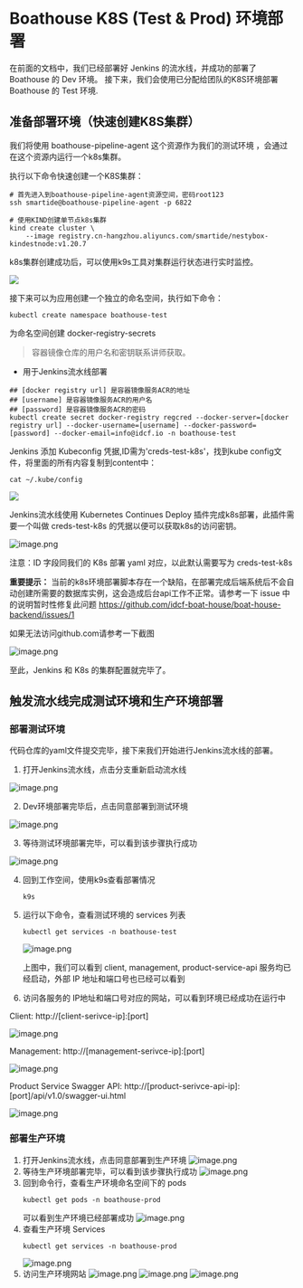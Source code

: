 # Boathouse K8S (Test & Prod) 环境部署

在前面的文档中，我们已经部署好 Jenkins 的流水线，并成功的部署了 Boathouse 的 Dev 环境。
接下来，我们会使用已分配给团队的K8S环境部署 Boathouse 的 Test 环境.

## 准备部署环境（快速创建K8S集群）

我们将使用 boathouse-pipeline-agent 这个资源作为我们的测试环境 ，会通过在这个资源内运行一个k8s集群。

执行以下命令快速创建一个K8S集群：

```
# 首先进入到boathouse-pipeline-agent资源空间，密码root123
ssh smartide@boathouse-pipeline-agent -p 6822

# 使用KIND创建单节点k8s集群
kind create cluster \
    --image registry.cn-hangzhou.aliyuncs.com/smartide/nestybox-kindestnode:v1.20.7
```

k8s集群创建成功后，可以使用k9s工具对集群运行状态进行实时监控。

![](images/20221026154426.png)  



接下来可以为应用创建一个独立的命名空间，执行如下命令：


```shell
kubectl create namespace boathouse-test
```

    
   
为命名空间创建 docker-registry-secrets

> 容器镜像仓库的用户名和密钥联系讲师获取。

- 用于Jenkins流水线部署

```shell
## [docker registry url] 是容器镜像服务ACR的地址
## [username] 是容器镜像服务ACR的用户名
## [password] 是容器镜像服务ACR的密码
kubectl create secret docker-registry regcred --docker-server=[docker registry url] --docker-username=[username] --docker-password=[password] --docker-email=info@idcf.io -n boathouse-test
```
    
Jenkins 添加 Kubeconfig 凭据,ID需为'creds-test-k8s'，找到kube config文件，将里面的所有内容复制到content中：

```
cat ~/.kube/config 
```

![](images/20221026173438.png)  

Jenkins流水线使用 Kubernetes Continues Deploy 插件完成k8s部署，此插件需要一个叫做 creds-test-k8s 的凭据以便可以获取k8s的访问密钥。
    
![image.png](images/k8s-04.png)

注意：ID 字段同我们的 K8s 部署 yaml 对应，以此默认需要写为 creds-test-k8s

**重要提示：** 当前的k8s环境部署脚本存在一个缺陷，在部署完成后端系统后不会自动创建所需要的数据库实例，这会造成后台api工作不正常。请参考一下 issue 中的说明暂时性修复此问题 https://github.com/idcf-boat-house/boat-house-backend/issues/1

如果无法访问github.com请参考一下截图

![image.png](images/k8s-db-issue.png)


至此，Jenkins 和 K8s 的集群配置就完毕了。

## 触发流水线完成测试环境和生产环境部署

### 部署测试环境

代码仓库的yaml文件提交完毕，接下来我们开始进行Jenkins流水线的部署。

1. 打开Jenkins流水线，点击分支重新启动流水线

![image.png](images/k8s-12.png)

2. Dev环境部署完毕后，点击同意部署到测试环境

![image.png](images/k8s-05.png)

3. 等待测试环境部署完毕，可以看到该步骤执行成功

![image.png](images/k8s-06.png)

4. 回到工作空间，使用k9s查看部署情况
    ```
    k9s
    ```


6. 运行以下命令，查看测试环境的 services 列表
    
    ```
    kubectl get services -n boathouse-test
    ```

    ![image.png](images/k8s-13.png)
    
    上图中，我们可以看到 client, management, product-service-api 服务均已经启动，外部 IP 地址和端口号也已经可以看到

7. 访问各服务的 IP地址和端口号对应的网站，可以看到环境已经成功在运行中

Client: http://[client-serivce-ip]:[port]

![image.png](images/k8s-14.png)

Management: http://[management-serivce-ip]:[port]

![image.png](images/k8s-15.png)

Product Service Swagger API: http://[product-serivce-api-ip]:[port]/api/v1.0/swagger-ui.html

![image.png](images/k8s-16.png)


### 部署生产环境

1. 打开Jenkins流水线，点击同意部署到生产环境
![image.png](images/k8s-08.png)
1. 等待生产环境部署完毕，可以看到该步骤执行成功
![image.png](images/k8s-09.png)
1. 回到命令行，查看生产环境命名空间下的 pods
    ```
    kubectl get pods -n boathouse-prod
    ```
    可以看到生产环境已经部署成功
    ![image.png](images/k8s-10.png)
1. 查看生产环境 Services
    ```
    kubectl get services -n boathouse-prod
    ```
    ![image.png](images/k8s-17.png)
1. 访问生产环境网站
![image.png](images/k8s-18.png)
![image.png](images/k8s-19.png)
![image.png](images/k8s-20.png)
